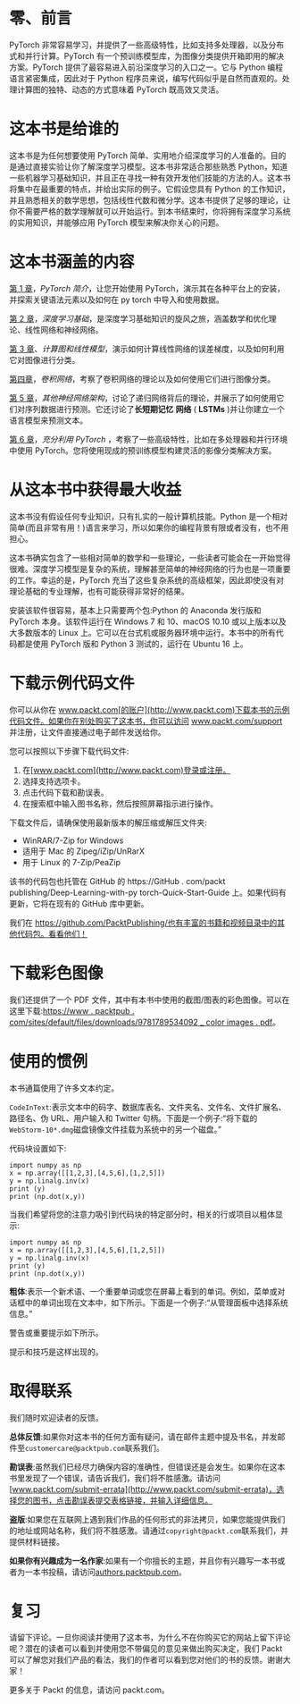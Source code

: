 

# 零、前言

PyTorch 非常容易学习，并提供了一些高级特性，比如支持多处理器，以及分布式和并行计算。PyTorch 有一个预训练模型库，为图像分类提供开箱即用的解决方案。PyTorch 提供了最容易进入前沿深度学习的入口之一。它与 Python 编程语言紧密集成，因此对于 Python 程序员来说，编写代码似乎是自然而直观的。处理计算图的独特、动态的方式意味着 PyTorch 既高效又灵活。



# 这本书是给谁的

这本书是为任何想要使用 PyTorch 简单、实用地介绍深度学习的人准备的。目的是通过直接实验让你了解深度学习模型。这本书非常适合那些熟悉 Python，知道一些机器学习基础知识，并且正在寻找一种有效开发他们技能的方法的人。这本书将集中在最重要的特点，并给出实际的例子。它假设您具有 Python 的工作知识，并且熟悉相关的数学思想，包括线性代数和微分学。这本书提供了足够的理论，让你不需要严格的数学理解就可以开始运行。到本书结束时，你将拥有深度学习系统的实用知识，并能够应用 PyTorch 模型来解决你关心的问题。



# 这本书涵盖的内容

[第 1 章](2d1384b3-ec8a-40f0-96d0-5ac061f08a65.xhtml)，*PyTorch 简介*，让您开始使用 PyTorch，演示其在各种平台上的安装，并探索关键语法元素以及如何在 py torch 中导入和使用数据。

[第 2 章](fc03f00c-2991-4e13-af19-6afbf2eb6ded.xhtml)，*深度学习基础*，是深度学习基础知识的旋风之旅，涵盖数学和优化理论、线性网络和神经网络。

[第 3 章](77e1b6da-e5d6-46a4-8a2c-ee1cfa686cc6.xhtml)、*计算图和线性模型*，演示如何计算线性网络的误差梯度，以及如何利用它对图像进行分类。

[第四章](a3ca526e-1be7-4891-b763-a77141073ba8.xhtml)，*卷积网络*，考察了卷积网络的理论以及如何使用它们进行图像分类。

[第 5 章](9c33e5cd-daf7-403f-b462-cde997dfaa66.xhtml)，*其他神经网络架构*，讨论了递归网络背后的理论，并展示了如何使用它们对序列数据进行预测。它还讨论了**长短期记忆** **网络** ( **LSTMs** )并让你建立一个语言模型来预测文本。

[第 6 章](459b0641-0fa6-4d51-896e-f9a041fa0c3e.xhtml)，*充分利用 PyTorch* ，考察了一些高级特性，比如在多处理器和并行环境中使用 PyTorch。您将使用现成的预训练模型构建灵活的影像分类解决方案。



# 从这本书中获得最大收益

这本书没有假设任何专业知识，只有扎实的一般计算机技能。Python 是一个相对简单(而且非常有用！)语言来学习，所以如果你的编程背景有限或者没有，也不用担心。

这本书确实包含了一些相对简单的数学和一些理论，一些读者可能会在一开始觉得很难。深度学习模型是复杂的系统，理解甚至简单的神经网络的行为也是一项重要的工作。幸运的是，PyTorch 充当了这些复杂系统的高级框架，因此即使没有对理论基础的专业理解，也有可能获得非常好的结果。

安装该软件很容易，基本上只需要两个包:Python 的 Anaconda 发行版和 PyTorch 本身。该软件运行在 Windows 7 和 10、macOS 10.10 或以上版本以及大多数版本的 Linux 上。它可以在台式机或服务器环境中运行。本书中的所有代码都是使用 PyTorch 版和 Python 3 测试的，运行在 Ubuntu 16 上。



# 下载示例代码文件

你可以从你在 www.packt.com[的账户](http://www.packt.com)下载本书的示例代码文件。如果你在别处购买了这本书，你可以访问 www.packt.com/support 并注册，让文件直接通过电子邮件发送给你。

您可以按照以下步骤下载代码文件:

1.  在[www.packt.com](http://www.packt.com)登录或注册。
2.  选择支持选项卡。
3.  点击代码下载和勘误表。
4.  在搜索框中输入图书名称，然后按照屏幕指示进行操作。

下载文件后，请确保使用最新版本的解压缩或解压文件夹:

*   WinRAR/7-Zip for Windows
*   适用于 Mac 的 Zipeg/iZip/UnRarX
*   用于 Linux 的 7-Zip/PeaZip

该书的代码包也托管在 GitHub 的 https://GitHub . com/packt publishing/Deep-Learning-with-py torch-Quick-Start-Guide 上。如果代码有更新，它将在现有的 GitHub 库中更新。

我们在 https://github.com/PacktPublishing/也有丰富的书籍和视频目录中的其他代码包。看看他们！



# 下载彩色图像

我们还提供了一个 PDF 文件，其中有本书中使用的截图/图表的彩色图像。可以在这里下载:[https://www . packtpub . com/sites/default/files/downloads/9781789534092 _ color images . pdf](https://www.packtpub.com/sites/default/files/downloads/9781789534092_ColorImages.pdf)。



# 使用的惯例

本书通篇使用了许多文本约定。

`CodeInText`:表示文本中的码字、数据库表名、文件夹名、文件名、文件扩展名、路径名、伪 URL、用户输入和 Twitter 句柄。下面是一个例子:“将下载的`WebStorm-10*.dmg`磁盘镜像文件挂载为系统中的另一个磁盘。”

代码块设置如下:

```
import numpy as np
x = np.array([[1,2,3],[4,5,6],[1,2,5]]) 
y = np.linalg.inv(x) 
print (y) 
print (np.dot(x,y))
```

当我们希望将您的注意力吸引到代码块的特定部分时，相关的行或项目以粗体显示:

```
import numpy as np
x = np.array([[1,2,3],[4,5,6],[1,2,5]]) 
y = np.linalg.inv(x) 
print (y) 
print (np.dot(x,y))
```

**粗体**:表示一个新术语、一个重要单词或您在屏幕上看到的单词。例如，菜单或对话框中的单词出现在文本中，如下所示。下面是一个例子:“从管理面板中选择系统信息。”

警告或重要提示如下所示。

提示和技巧是这样出现的。



# 取得联系

我们随时欢迎读者的反馈。

**总体反馈**:如果你对这本书的任何方面有疑问，请在邮件主题中提及书名，并发邮件至`customercare@packtpub.com`联系我们。

**勘误表**:虽然我们已经尽力确保内容的准确性，但错误还是会发生。如果你在这本书里发现了一个错误，请告诉我们，我们将不胜感激。请访问[www.packt.com/submit-errata](http://www.packt.com/submit-errata)，选择您的图书，点击勘误表提交表格链接，并输入详细信息。

**盗版**:如果您在互联网上遇到我们作品的任何形式的非法拷贝，如果您能提供我们的地址或网站名称，我们将不胜感激。请通过`copyright@packt.com`联系我们，并提供材料链接。

**如果你有兴趣成为一名作家**:如果有一个你擅长的主题，并且你有兴趣写一本书或者为一本书投稿，请访问[authors.packtpub.com](http://authors.packtpub.com/)。



# 复习

请留下评论。一旦你阅读并使用了这本书，为什么不在你购买它的网站上留下评论呢？潜在的读者可以看到并使用您不带偏见的意见来做出购买决定，我们 Packt 可以了解您对我们产品的看法，我们的作者可以看到您对他们的书的反馈。谢谢大家！

更多关于 Packt 的信息，请访问 packt.com。